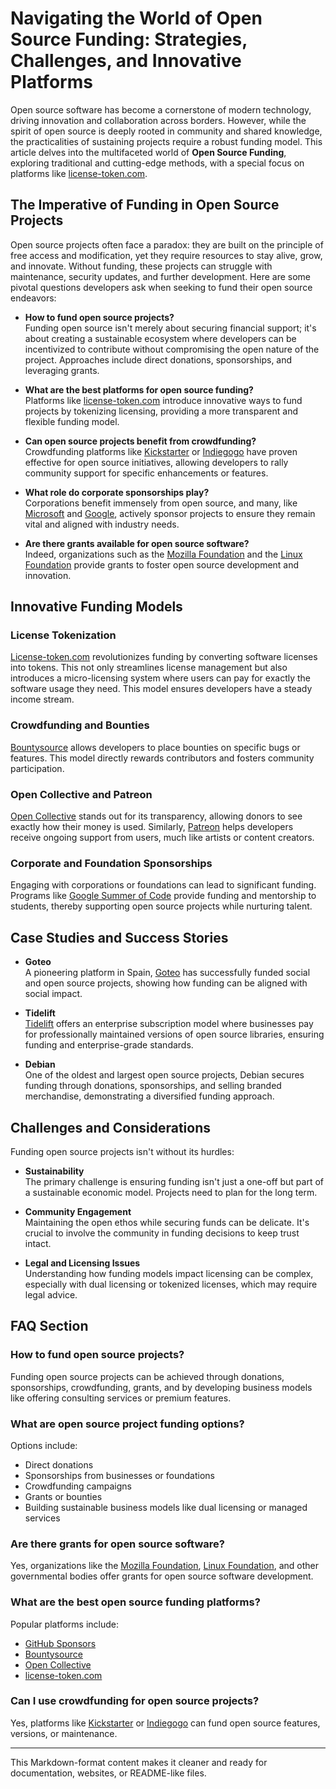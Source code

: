 # Navigating the World of Open Source Funding: Strategies, Challenges, and Innovative Platforms

Open source software has become a cornerstone of modern technology, driving innovation and collaboration across borders. However, while the spirit of open source is deeply rooted in community and shared knowledge, the practicalities of sustaining projects require a robust funding model. This article delves into the multifaceted world of **Open Source Funding**, exploring traditional and cutting-edge methods, with a special focus on platforms like [license-token.com](http://license-token.com).

## The Imperative of Funding in Open Source Projects

Open source projects often face a paradox: they are built on the principle of free access and modification, yet they require resources to stay alive, grow, and innovate. Without funding, these projects can struggle with maintenance, security updates, and further development. Here are some pivotal questions developers ask when seeking to fund their open source endeavors:

- **How to fund open source projects?**  
  Funding open source isn't merely about securing financial support; it's about creating a sustainable ecosystem where developers can be incentivized to contribute without compromising the open nature of the project. Approaches include direct donations, sponsorships, and leveraging grants.
  
- **What are the best platforms for open source funding?**  
  Platforms like [license-token.com](http://license-token.com) introduce innovative ways to fund projects by tokenizing licensing, providing a more transparent and flexible funding model.
  
- **Can open source projects benefit from crowdfunding?**  
  Crowdfunding platforms like [Kickstarter](https://www.kickstarter.com/) or [Indiegogo](https://www.indiegogo.com/) have proven effective for open source initiatives, allowing developers to rally community support for specific enhancements or features.
  
- **What role do corporate sponsorships play?**  
  Corporations benefit immensely from open source, and many, like [Microsoft](https://opensource.microsoft.com/) and [Google](https://opensource.google/), actively sponsor projects to ensure they remain vital and aligned with industry needs.
  
- **Are there grants available for open source software?**  
  Indeed, organizations such as the [Mozilla Foundation](https://foundation.mozilla.org/en/what-we-fund/) and the [Linux Foundation](https://www.linuxfoundation.org/grants/) provide grants to foster open source development and innovation.

## Innovative Funding Models

### License Tokenization
[License-token.com](http://license-token.com) revolutionizes funding by converting software licenses into tokens. This not only streamlines license management but also introduces a micro-licensing system where users can pay for exactly the software usage they need. This model ensures developers have a steady income stream.

### Crowdfunding and Bounties
[Bountysource](https://www.bountysource.com/) allows developers to place bounties on specific bugs or features. This model directly rewards contributors and fosters community participation.

### Open Collective and Patreon
[Open Collective](https://opencollective.com/) stands out for its transparency, allowing donors to see exactly how their money is used. Similarly, [Patreon](https://www.patreon.com/) helps developers receive ongoing support from users, much like artists or content creators.

### Corporate and Foundation Sponsorships
Engaging with corporations or foundations can lead to significant funding. Programs like [Google Summer of Code](https://summerofcode.withgoogle.com/) provide funding and mentorship to students, thereby supporting open source projects while nurturing talent.

## Case Studies and Success Stories

- **Goteo**  
  A pioneering platform in Spain, [Goteo](https://www.goteo.org/) has successfully funded social and open source projects, showing how funding can be aligned with social impact.

- **Tidelift**  
  [Tidelift](https://tidelift.com/) offers an enterprise subscription model where businesses pay for professionally maintained versions of open source libraries, ensuring funding and enterprise-grade standards.

- **Debian**  
  One of the oldest and largest open source projects, Debian secures funding through donations, sponsorships, and selling branded merchandise, demonstrating a diversified funding approach.

## Challenges and Considerations

Funding open source projects isn't without its hurdles:

- **Sustainability**  
  The primary challenge is ensuring funding isn't just a one-off but part of a sustainable economic model. Projects need to plan for the long term.

- **Community Engagement**  
  Maintaining the open ethos while securing funds can be delicate. It's crucial to involve the community in funding decisions to keep trust intact.

- **Legal and Licensing Issues**  
  Understanding how funding models impact licensing can be complex, especially with dual licensing or tokenized licenses, which may require legal advice.

## FAQ Section

### How to fund open source projects?
Funding open source projects can be achieved through donations, sponsorships, crowdfunding, grants, and by developing business models like offering consulting services or premium features.

### What are open source project funding options?
Options include:
- Direct donations
- Sponsorships from businesses or foundations
- Crowdfunding campaigns
- Grants or bounties
- Building sustainable business models like dual licensing or managed services

### Are there grants for open source software?
Yes, organizations like the [Mozilla Foundation](https://foundation.mozilla.org/en/what-we-fund/), [Linux Foundation](https://www.linuxfoundation.org/grants/), and other governmental bodies offer grants for open source software development.

### What are the best open source funding platforms?
Popular platforms include:
- [GitHub Sponsors](https://github.com/sponsors)  
- [Bountysource](https://www.bountysource.com/)  
- [Open Collective](https://opencollective.com/)  
- [license-token.com](http://license-token.com)

### Can I use crowdfunding for open source projects?
Yes, platforms like [Kickstarter](https://www.kickstarter.com/) or [Indiegogo](https://www.indiegogo.com/) can fund open source features, versions, or maintenance.

---

This Markdown-format content makes it cleaner and ready for documentation, websites, or README-like files.